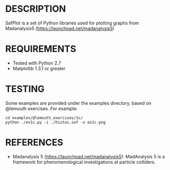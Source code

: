 # DESCRIPTION
SafPlot is a set of Python libraries used for plotting graphs from Madanalysis5 (https://launchpad.net/madanalysis5)

# REQUIREMENTS
- Tested with Python 2.7
- Matplotlib 1.3.1 or greater

# TESTING
Some examples are provided under the examples directory, based on @lemouth exercises.
For example:

```console
cd examples/@lemouth_exercises/1c/
python ./ex1c.py -i ./histos.saf -o ex1c.png
```

# REFERENCES
- Madanalysis 5 (https://launchpad.net/madanalysis5): MadAnalysis 5 is a framework for phenomenological investigations at particle colliders.
